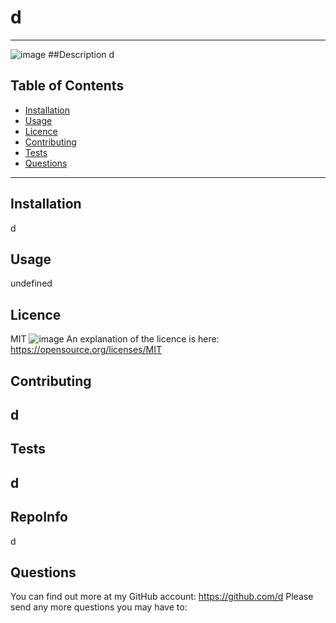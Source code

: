 # d
  -----
  ![image](https://img.shields.io/badge/License-MIT-yellow.svg)
  ##Description
  d
  ## Table of Contents
  - [Installation](#installation)
  - [Usage](#usage)
  - [Licence](#licence)
  - [Contributing](#contributing)
  - [Tests](#tests)
  - [Questions](#questions)
  -----
  ## Installation
  d
    
  ## Usage
    
  undefined
  ## Licence
  MIT
  ![image](https://img.shields.io/badge/License-MIT-yellow.svg) An explanation of the licence is here: https://opensource.org/licenses/MIT
  
  ## Contributing
    
  d
  -----
  ## Tests
  d
  -----
  ## RepoInfo
  d
  ## Questions
  You can find out more at my GitHub account: <https://github.com/d>
  Please send any more questions you may have to: <d>
  